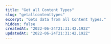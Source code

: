 ```yaml
---
title: "Get all Content Types"
slug: "getallcontenttypes"
excerpt: "Gets data from all Content Types."
hidden: false
createdAt: "2022-06-24T21:31:42.192Z"
updatedAt: "2022-06-24T21:31:42.192Z"
---
```

